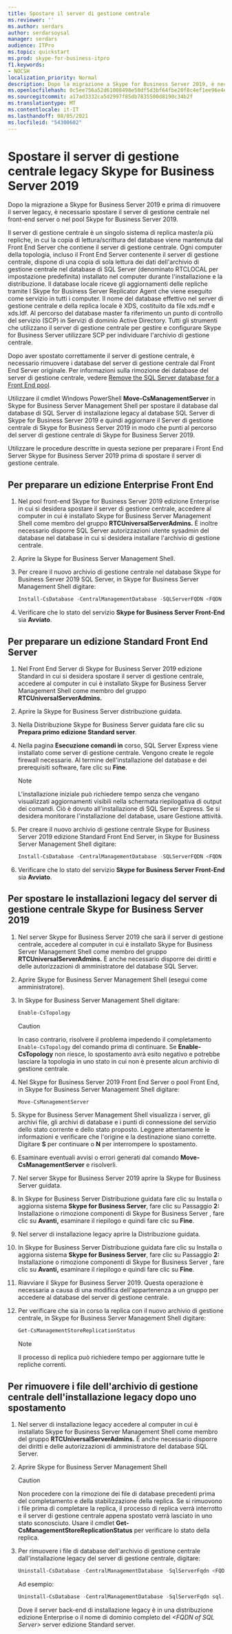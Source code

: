 ```yaml
---
title: Spostare il server di gestione centrale
ms.reviewer: ''
ms.author: serdars
author: serdarsoysal
manager: serdars
audience: ITPro
ms.topic: quickstart
ms.prod: skype-for-business-itpro
f1.keywords:
- NOCSH
localization_priority: Normal
description: Dopo la migrazione a Skype for Business Server 2019, è necessario spostare il server di gestione centrale nel front-end server o nel pool di Skype for Business Server 2019 prima di poter rimuovere il server legacy.
ms.openlocfilehash: 0c5ee756a52d61008498e50df5d3bf64fbe20f8c4ef1ee96e4e7528c2a3bd820
ms.sourcegitcommit: a17ad3332ca5d2997f85db7835500d8190c34b2f
ms.translationtype: MT
ms.contentlocale: it-IT
ms.lasthandoff: 08/05/2021
ms.locfileid: "54300602"
---
```

# <a name="move-the-legacy-central-management-server-to-skype-for-business-server-2019"></a>Spostare il server di gestione centrale legacy Skype for Business Server 2019

Dopo la migrazione a Skype for Business Server 2019 e prima di rimuovere il server legacy, è necessario spostare il server di gestione centrale nel front-end server o nel pool Skype for Business Server 2019. 
  
Il server di gestione centrale è un singolo sistema di replica master/a più repliche, in cui la copia di lettura/scrittura del database viene mantenuta dal Front End Server che contiene il server di gestione centrale. Ogni computer della topologia, incluso il Front End Server contenente il server di gestione centrale, dispone di una copia di sola lettura dei dati dell'archivio di gestione centrale nel database di SQL Server (denominato RTCLOCAL per impostazione predefinita) installato nel computer durante l'installazione e la distribuzione. Il database locale riceve gli aggiornamenti delle repliche tramite l Skype for Business Server Replicator Agent che viene eseguito come servizio in tutti i computer. Il nome del database effettivo nel server di gestione centrale e della replica locale è XDS, costituito da file xds.mdf e xds.ldf. Al percorso del database master fa riferimento un punto di controllo del servizio (SCP) in Servizi di dominio Active Directory. Tutti gli strumenti che utilizzano il server di gestione centrale per gestire e configurare Skype for Business Server utilizzare SCP per individuare l'archivio di gestione centrale.
  
Dopo aver spostato correttamente il server di gestione centrale, è necessario rimuovere i database del server di gestione centrale dal Front End Server originale. Per informazioni sulla rimozione dei database del server di gestione centrale, vedere [Remove the SQL Server database for a Front End pool](remove-the-sql-server-database-for-a-front-end-pool.md).
  
Utilizzare il cmdlet Windows PowerShell **Move-CsManagementServer** in Skype for Business Server Management Shell per spostare il database dal database di SQL Server di installazione legacy al database SQL Server di Skype for Business Server 2019 e quindi aggiornare il Server di gestione centrale di Skype for Business Server 2019 in modo che punti al percorso del server di gestione centrale di Skype for Business Server 2019. 
  
Utilizzare le procedure descritte in questa sezione per preparare i Front End Server Skype for Business Server 2019 prima di spostare il server di gestione centrale.
  
## <a name="to-prepare-an-enterprise-edition-front-end-pool"></a>Per preparare un edizione Enterprise Front End

1. Nel pool front-end Skype for Business Server 2019 edizione Enterprise in cui si desidera spostare il server di gestione centrale, accedere al computer in cui è installato Skype for Business Server Management Shell come membro del gruppo **RTCUniversalServerAdmins.** È inoltre necessario disporre SQL Server autorizzazioni utente sysadmin del database nel database in cui si desidera installare l'archivio di gestione centrale. 
    
2. Aprire la Skype for Business Server Management Shell.
    
3. Per creare il nuovo archivio di gestione centrale nel database Skype for Business Server 2019 SQL Server, in Skype for Business Server Management Shell digitare:
    
   ```PowerShell
   Install-CsDatabase -CentralManagementDatabase -SQLServerFQDN <FQDN of your SQL Server> -SQLInstanceName <name of instance>
   ```

4. Verificare che lo stato del servizio **Skype for Business Server Front-End** sia **Avviato**.
    
## <a name="to-prepare-a-standard-edition-front-end-server"></a>Per preparare un edizione Standard Front End Server

1. Nel Front End Server di Skype for Business Server 2019 edizione Standard in cui si desidera spostare il server di gestione centrale, accedere al computer in cui è installato Skype for Business Server Management Shell come membro del gruppo **RTCUniversalServerAdmins.** 
    
2. Aprire la Skype for Business Server distribuzione guidata.
    
3. Nella Distribuzione Skype for Business Server guidata fare clic su **Prepara primo edizione Standard server**.
    
4. Nella pagina **Esecuzione comandi in** corso, SQL Server Express viene installato come server di gestione centrale. Vengono create le regole firewall necessarie. Al termine dell'installazione del database e dei prerequisiti software, fare clic su **Fine**.
    
    > [!NOTE]
    > L'installazione iniziale può richiedere tempo senza che vengano visualizzati aggiornamenti visibili nella schermata riepilogativa di output dei comandi. Ciò è dovuto all'installazione di SQL Server Express. Se si desidera monitorare l'installazione del database, usare Gestione attività. 
  
5. Per creare il nuovo archivio di gestione centrale Skype for Business Server 2019 edizione Standard Front End Server, in Skype for Business Server Management Shell digitare: 
    
   ```PowerShell
   Install-CsDatabase -CentralManagementDatabase -SQLServerFQDN <FQDN of your Standard Edition Server> -SQLInstanceName <name of instance - RTC by default>
   ```

6. Verificare che lo stato del servizio **Skype for Business Server Front-End** sia **Avviato**.
    
## <a name="to-move-the-legacy-installs-central-management-server-to-skype-for-business-server-2019"></a>Per spostare le installazioni legacy del server di gestione centrale Skype for Business Server 2019

1. Nel server Skype for Business Server 2019 che sarà il server di gestione centrale, accedere al computer in cui è installato Skype for Business Server Management Shell come membro del gruppo **RTCUniversalServerAdmins.** È anche necessario disporre dei diritti e delle autorizzazioni di amministratore del database SQL Server. 
    
2. Aprire Skype for Business Server Management Shell (esegui come amministratore).
    
3. In Skype for Business Server Management Shell digitare: 
    
   ```PowerShell
   Enable-CsTopology
   ```

    > [!CAUTION]
    > In caso contrario, risolvere il problema impedendo il completamento `Enable-CsTopology` del comando prima di continuare. Se **Enable-CsTopology** non riesce, lo spostamento avrà esito negativo e potrebbe lasciare la topologia in uno stato in cui non è presente alcun archivio di gestione centrale. 
  
4. Nel Skype for Business Server 2019 Front End Server o pool Front End, in Skype for Business Server Management Shell digitare: 
    
   ```PowerShell
   Move-CsManagementServer
   ```

5. Skype for Business Server Management Shell visualizza i server, gli archivi file, gli archivi di database e i punti di connessione del servizio dello stato corrente e dello stato proposto. Leggere attentamente le informazioni e verificare che l'origine e la destinazione siano corrette. Digitare **S** per continuare o **N** per interrompere lo spostamento. 
    
6. Esaminare eventuali avvisi o errori generati dal comando **Move-CsManagementServer** e risolverli. 
    
7. Nel server Skype for Business Server 2019 aprire la Skype for Business Server guidata. 
    
8. In Skype for Business Server Distribuzione guidata fare clic su Installa o aggiorna sistema **Skype for Business Server**, fare clic su Passaggio **2:** Installazione o rimozione componenti di Skype for Business Server , fare clic su **Avanti,** esaminare il riepilogo e quindi fare clic su **Fine**. 
    
9. Nel server di installazione legacy aprire la Distribuzione guidata. 
    
10. In Skype for Business Server Distribuzione guidata fare clic su Installa o aggiorna sistema **Skype for Business Server**, fare clic su Passaggio **2:** Installazione o rimozione componenti di Skype for Business Server , fare clic su **Avanti,** esaminare il riepilogo e quindi fare clic su **Fine**. 
    
11. Riavviare il Skype for Business Server 2019. Questa operazione è necessaria a causa di una modifica dell'appartenenza a un gruppo per accedere al database del server di gestione centrale.
    
12. Per verificare che sia in corso la replica con il nuovo archivio di gestione centrale, in Skype for Business Server Management Shell digitare: 
    
    ```PowerShell
    Get-CsManagementStoreReplicationStatus
    ```

    > [!NOTE]
    > Il processo di replica può richiedere tempo per aggiornare tutte le repliche correnti. 
  
## <a name="to-remove-legacy-install-central-management-store-files-after-a-move"></a>Per rimuovere i file dell'archivio di gestione centrale dell'installazione legacy dopo uno spostamento

1. Nel server di installazione legacy accedere al computer in cui è installato Skype for Business Server Management Shell come membro del gruppo **RTCUniversalServerAdmins.** È anche necessario disporre dei diritti e delle autorizzazioni di amministratore del database SQL Server. 
    
2. Aprire Skype for Business Server Management Shell
    
    > [!CAUTION]
    > Non procedere con la rimozione dei file di database precedenti prima del completamento e della stabilizzazione della replica. Se si rimuovono i file prima di completare la replica, il processo di replica verrà interrotto e il server di gestione centrale appena spostato verrà lasciato in uno stato sconosciuto. Usare il cmdlet **Get-CsManagementStoreReplicationStatus** per verificare lo stato della replica. 
  
3. Per rimuovere i file di database dell'archivio di gestione centrale dall'installazione legacy del server di gestione centrale, digitare:
    
   ```PowerShell
   Uninstall-CsDatabase -CentralManagementDatabase -SqlServerFqdn <FQDN of SQL Server> -SqlInstanceName <Name of source server>
   ```

    Ad esempio:
    
   ```PowerShell
   Uninstall-CsDatabase -CentralManagementDatabase -SqlServerFqdn sql.contoso.net -SqlInstanceName rtc
   ```

    Dove il server back-end di installazione legacy è in una distribuzione edizione Enterprise o il nome di dominio completo del _\<FQDN of SQL Server\>_ server edizione Standard server. 
    


